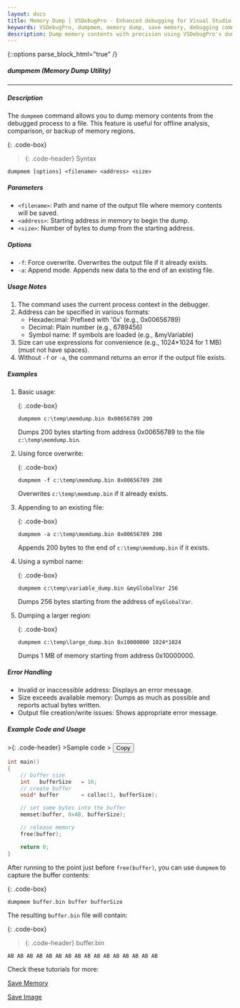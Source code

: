 ```yaml
---
layout: docs
title: Memory Dump | VSDebugPro - Enhanced debugging for Visual Studio
keywords: VSDebugPro, dumpmem, memory dump, save memory, debugging command, data analysis, memory examination, writemem, readmem, read process memory, write process memory
description: Dump memory contents with precision using VSDebugPro's dumpmem command. This page details how to save specific memory regions to files, facilitating offline analysis and data preservation during debugging.
---
```

{::options parse_block_html="true" /}

##### dumpmem (Memory Dump Utility)
---

##### Description
The `dumpmem` command allows you to dump memory contents from the debugged process to a file. This feature is useful for offline analysis, comparison, or backup of memory regions.

{: .code-box}
>{: .code-header}
>Syntax
```code
dumpmem [options] <filename> <address> <size>
```

##### Parameters

- `<filename>`: Path and name of the output file where memory contents will be saved.
- `<address>`: Starting address in memory to begin the dump.
- `<size>`: Number of bytes to dump from the starting address.

##### Options

- `-f`: Force overwrite. Overwrites the output file if it already exists.
- `-a`: Append mode. Appends new data to the end of an existing file.

##### Usage Notes

1. The command uses the current process context in the debugger.
2. Address can be specified in various formats:
   - Hexadecimal: Prefixed with '0x' (e.g., 0x00656789)
   - Decimal: Plain number (e.g., 6789456)
   - Symbol name: If symbols are loaded (e.g., &myVariable)
3. Size can use expressions for convenience (e.g., 1024*1024 for 1 MB) (must not have spaces).
4. Without `-f` or `-a`, the command returns an error if the output file exists.

##### Examples

1. Basic usage:

   {: .code-box}
   ```
   dumpmem c:\temp\memdump.bin 0x00656789 200
   ```
   Dumps 200 bytes starting from address 0x00656789 to the file `c:\temp\memdump.bin`.

2. Using force overwrite:

   {: .code-box}
   ```
   dumpmem -f c:\temp\memdump.bin 0x00656789 200
   ```
   Overwrites `c:\temp\memdump.bin` if it already exists.

3. Appending to an existing file:

   {: .code-box}
   ```
   dumpmem -a c:\temp\memdump.bin 0x00656789 200
   ```
   Appends 200 bytes to the end of `c:\temp\memdump.bin` if it exists.

4. Using a symbol name:

   {: .code-box}
   ```
   dumpmem c:\temp\variable_dump.bin &myGlobalVar 256
   ```
   Dumps 256 bytes starting from the address of `myGlobalVar`.

5. Dumping a larger region:

   {: .code-box}
   ```
   dumpmem c:\temp\large_dump.bin 0x10000000 1024*1024
   ```
   Dumps 1 MB of memory starting from address 0x10000000.

##### Error Handling

- Invalid or inaccessible address: Displays an error message.
- Size exceeds available memory: Dumps as much as possible and reports actual bytes written.
- Output file creation/write issues: Shows appropriate error message.

##### Example Code and Usage

<div class="code-box">
>{: .code-header}
>Sample code
> <button onclick="copyCode(this)" class="copy-button">Copy</button>

```cpp
int main()
{
    // buffer size
    int   bufferSize   = 16;
    // create buffer
    void* buffer       = calloc(1, bufferSize);

    // set some bytes into the buffer
    memset(buffer, 0xAB, bufferSize);

    // release memory
    free(buffer);

    return 0;
}
```
</div>

After running to the point just before `free(buffer)`, you can use `dumpmem` to capture the buffer contents:

{: .code-box}
```
dumpmem buffer.bin buffer bufferSize
```

The resulting `buffer.bin` file will contain:

{: .code-box}
>{: .code-header}
>buffer.bin
```
AB AB AB AB AB AB AB AB AB AB AB AB AB AB AB AB
```

Check these tutorials for more:

[Save Memory](/pages/tutorials/dumpbuffer.html)

[Save Image](/pages/tutorials/dumpimg.html)
